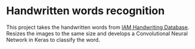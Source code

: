 # Handwritten words recognition

This project takes the handwritten words from [IAM Handwriting Database](http://www.fki.inf.unibe.ch/databases/iam-handwriting-database).  Resizes the images to the same size and develops a Convolutional Neural Network in Keras to classify the word.